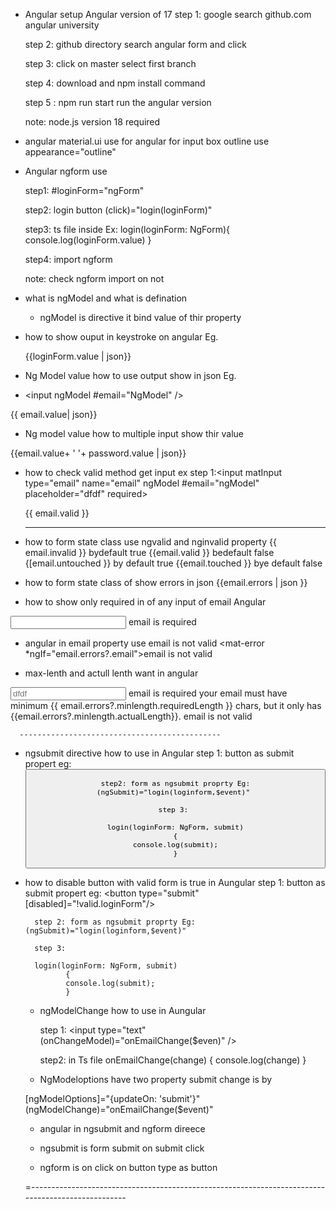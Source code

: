 
* Angular setup Angular version of 17
  step 1: google search github.com angular university
  
  step 2: github directory search angular form and click 
  
  step 3: click on master select first branch 
  
  step 4: download and npm install command  
  
  step 5 : npm run start run the angular version
  
  note: node.js version 18 required 
  
* angular material.ui use for angular for input box outline use appearance="outline"
 <mat-form-field appearance="outline">
 
 
* Angular ngform use 


	step1: #loginForm="ngForm"

	step2: login button (click)="login(loginForm)"

	step3: ts file inside Ex:
	login(loginForm: NgForm){
	console.log(loginForm.value)
	}

	step4: import ngform 

	note: check ngform import on not 
  
* what is ngModel and what is defination

  - ngModel is directive it bind value of thir property
  
  
* how to show ouput in keystroke on angular Eg.
 
  {{loginForm.value | json}}  

 
 * Ng Model value how to use output show in json Eg.
 
  - <input 
  ngModel
  #email="NgModel"
  />
  
  {{ email.value| json}}
  
 * Ng model value how to multiple input show thir value

 {{email.value+ ' '+ password.value | json}} 

 * how to check valid method get input ex 
   step 1:<input matInput type="email" name="email" ngModel #email="ngModel" placeholder="dfdf"  required> 
   
   {{ email.valid }}



   ---------------------------
   
* how to form state class  use ngvalid and nginvalid property
{{ email.invalid }} bydefault true
{{email.valid }} bedefault false
{[email.untouched }} by default true
{{email.touched }} bye default false 

* how to form state class  of show errors in json
{{email.errors | json }}

* how to show only required in of any input of email Angular
<input type="text" required/>
<mat-error *ngIf="email.errors?.required">email is required</mat-error>

* angular in email property use email is not valid
<mat-error *ngIf="email.errors?.email">email is not valid</mat-error>


* max-lenth and actull lenth want in angular 
<mat-form-field>
        <input matInput type="email" name="email" ngModel email #email="ngModel" placeholder="dfdf" minlength="3"  required>
        <mat-error *ngIf="email.errors?.required">email is required</mat-error>
        <mat-error *ngIf="email.errors?.minlength">
          your email must have minimum {{ email.errors?.minlength.requiredLength }} chars,
          but it only has {{email.errors?.minlength.actualLength}}.
        </mat-error>
        <mat-error *ngIf="email.errors?.email">email is not valid</mat-error>
      </mat-form-field>
	  
	  ---------------------------------------------
  * ngsubmit directive how to use in Angular
		step 1: button as submit propert eg: <button type="submit" />

		step2: form as ngsubmit proprty Eg: (ngSubmit)="login(loginform,$event)" 

		step 3: 

		login(loginForm: NgForm, submit)
		{
		console.log(submit);
		}
		
		
 * how to disable button with valid form is true in Aungular
		 step 1: button as submit propert eg: <button type="submit" [disabled]="!valid.loginForm"/>
		 
		 step 2: form as ngsubmit proprty Eg: (ngSubmit)="login(loginform,$event)" 
		 
		 step 3: 
		 
		 login(loginForm: NgForm, submit)
				{
				console.log(submit);
				}
		
	* ngModelChange how to use in Aungular

		step 1: <input type="text" (onChangeModel)="onEmailChange($even)" />
		
		step2: in Ts file 
		onEmailChange(change)
		{
			console.log(change)
		}
		
    * NgModeloptions have two property submit change is by

    [ngModelOptions]="{updateOn: 'submit'}"  (ngModelChange)="onEmailChange($event)" 	
	

	
	* angular in ngsubmit and ngform direece
	
	- ngsubmit is form submit  on submit click 
	
	- ngform is on click on button type as button 
	
	
	=--------------------------------------------------------------------------------------------------
  
  
  
  
